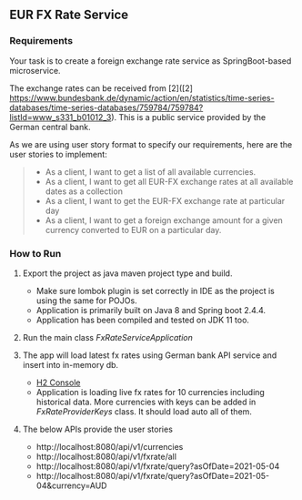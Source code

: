 ## EUR FX Rate Service

### Requirements

Your task is to create a foreign exchange rate service as SpringBoot-based microservice.

The exchange rates can be received from [2]([2] https://www.bundesbank.de/dynamic/action/en/statistics/time-series-databases/time-series-databases/759784/759784?listId=www_s331_b01012_3). This is a public service provided by the German central bank.

As we are using user story format to specify our requirements, here are the user stories to implement:


> * As a client, I want to get a list of all available currencies.
> * As a client, I want to get all EUR-FX exchange rates at all available dates as a collection
> * As a client, I want to get the EUR-FX exchange rate at particular day
> * As a client, I want to get a foreign exchange amount for a given currency converted to EUR on a particular day.


### How to Run

1. Export the project as java maven project type and build. 
	* Make sure lombok plugin is set correctly in IDE as the project is using the same for POJOs.
	* Application is primarily built on Java 8 and Spring boot 2.4.4.
	* Application has been compiled and tested on JDK 11 too.
2. Run the main class _FxRateServiceApplication_
3. The app will load latest fx rates using German bank API service and insert into in-memory db.
   * [H2 Console](http://localhost:8080/h2-console)
   * Application is loading live fx rates for 10 currencies including historical data. More currencies with keys can be added in _FxRateProviderKeys_ class. It should load auto all of them.
4. The below APIs provide the user stories

	* http://localhost:8080/api/v1/currencies
	* http://localhost:8080/api/v1/fxrate/all
	* http://localhost:8080/api/v1/fxrate/query?asOfDate=2021-05-04
	* http://localhost:8080/api/v1/fxrate/query?asOfDate=2021-05-04&currency=AUD
	



